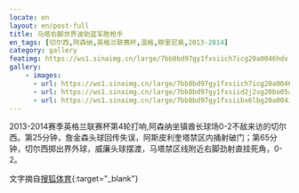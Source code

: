 ```yaml
---
locate: en
layout: en/post-full
title: 马塔右脚世界波助蓝军胜枪手
en_tags: [切尔西,阿森纳,英格兰联赛杯,温格,穆里尼奥,2013-2014]
category: gallery
featimg: https://ws1.sinaimg.cn/large/7bb8bd97gy1fxsiich7icg20a0046hdv.gif
gallery:
    - images:
      - url: https://ws1.sinaimg.cn/large/7bb8bd97gy1fxsiich7icg20a0046hdv.gif
      - url: https://ws1.sinaimg.cn/large/7bb8bd97gy1fxsiid2j2sg20bo05au0y.gif
      - url: https://ws1.sinaimg.cn/large/7bb8bd97gy1fxsiibx6lbg20a004iu0z.gif
---
```


2013-2014赛季英格兰联赛杯第4轮打响,阿森纳坐镇酋长球场0-2不敌来访的切尔西。第25分钟，詹金森头球回传失误，阿斯皮利奎塔禁区内捅射破门；第65分钟，切尔西掷出界外球，威廉头球摆渡，马塔禁区线附近右脚劲射直挂死角，0-2。

文字摘自[搜狐体育](http://sports.sohu.com/20131030/n389189600.shtml){:target="_blank"}